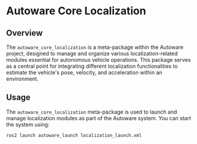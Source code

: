 # Autoware Core Localization

## Overview
The `autoware_core_localization` is a meta-package within the Autoware project, designed to manage and organize various localization-related modules essential for autonomous vehicle operations. This package serves as a central point for integrating different localization functionalities to estimate the vehicle's pose, velocity, and acceleration within an environment.

## Usage
The `autoware_core_localization` meta-package is used to launch and manage localization modules as part of the Autoware system. You can start the system using:

```bash
ros2 launch autoware_launch localization_launch.xml